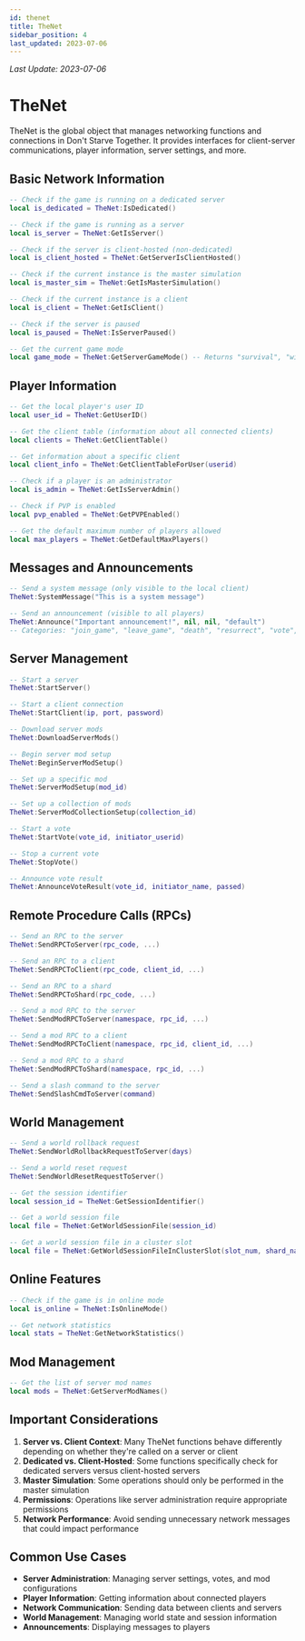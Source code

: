 ```yaml
---
id: thenet
title: TheNet
sidebar_position: 4
last_updated: 2023-07-06
---
```

*Last Update: 2023-07-06*
# TheNet

TheNet is the global object that manages networking functions and connections in Don't Starve Together. It provides interfaces for client-server communications, player information, server settings, and more.

## Basic Network Information

```lua
-- Check if the game is running on a dedicated server
local is_dedicated = TheNet:IsDedicated()

-- Check if the game is running as a server
local is_server = TheNet:GetIsServer()

-- Check if the server is client-hosted (non-dedicated)
local is_client_hosted = TheNet:GetServerIsClientHosted()

-- Check if the current instance is the master simulation
local is_master_sim = TheNet:GetIsMasterSimulation()

-- Check if the current instance is a client
local is_client = TheNet:GetIsClient()

-- Check if the server is paused
local is_paused = TheNet:IsServerPaused()

-- Get the current game mode
local game_mode = TheNet:GetServerGameMode() -- Returns "survival", "wilderness", "endless", or "lavaarena", "quagmire" for event servers
```

## Player Information

```lua
-- Get the local player's user ID
local user_id = TheNet:GetUserID()

-- Get the client table (information about all connected clients)
local clients = TheNet:GetClientTable()

-- Get information about a specific client
local client_info = TheNet:GetClientTableForUser(userid)

-- Check if a player is an administrator
local is_admin = TheNet:GetIsServerAdmin()

-- Check if PVP is enabled
local pvp_enabled = TheNet:GetPVPEnabled()

-- Get the default maximum number of players allowed
local max_players = TheNet:GetDefaultMaxPlayers()
```

## Messages and Announcements

```lua
-- Send a system message (only visible to the local client)
TheNet:SystemMessage("This is a system message")

-- Send an announcement (visible to all players)
TheNet:Announce("Important announcement!", nil, nil, "default")
-- Categories: "join_game", "leave_game", "death", "resurrect", "vote", "vote_passed", "vote_failed", "default"
```

## Server Management

```lua
-- Start a server
TheNet:StartServer()

-- Start a client connection
TheNet:StartClient(ip, port, password)

-- Download server mods
TheNet:DownloadServerMods()

-- Begin server mod setup
TheNet:BeginServerModSetup()

-- Set up a specific mod
TheNet:ServerModSetup(mod_id)

-- Set up a collection of mods
TheNet:ServerModCollectionSetup(collection_id)

-- Start a vote
TheNet:StartVote(vote_id, initiator_userid)

-- Stop a current vote
TheNet:StopVote()

-- Announce vote result
TheNet:AnnounceVoteResult(vote_id, initiator_name, passed)
```

## Remote Procedure Calls (RPCs)

```lua
-- Send an RPC to the server
TheNet:SendRPCToServer(rpc_code, ...)

-- Send an RPC to a client
TheNet:SendRPCToClient(rpc_code, client_id, ...)

-- Send an RPC to a shard
TheNet:SendRPCToShard(rpc_code, ...)

-- Send a mod RPC to the server
TheNet:SendModRPCToServer(namespace, rpc_id, ...)

-- Send a mod RPC to a client
TheNet:SendModRPCToClient(namespace, rpc_id, client_id, ...)

-- Send a mod RPC to a shard
TheNet:SendModRPCToShard(namespace, rpc_id, ...)

-- Send a slash command to the server
TheNet:SendSlashCmdToServer(command)
```

## World Management

```lua
-- Send a world rollback request
TheNet:SendWorldRollbackRequestToServer(days)

-- Send a world reset request
TheNet:SendWorldResetRequestToServer()

-- Get the session identifier
local session_id = TheNet:GetSessionIdentifier()

-- Get a world session file
local file = TheNet:GetWorldSessionFile(session_id)

-- Get a world session file in a cluster slot
local file = TheNet:GetWorldSessionFileInClusterSlot(slot_num, shard_name, session_id)
```

## Online Features

```lua
-- Check if the game is in online mode
local is_online = TheNet:IsOnlineMode()

-- Get network statistics
local stats = TheNet:GetNetworkStatistics()
```

## Mod Management

```lua
-- Get the list of server mod names
local mods = TheNet:GetServerModNames()
```

## Important Considerations

1. **Server vs. Client Context**: Many TheNet functions behave differently depending on whether they're called on a server or client
2. **Dedicated vs. Client-Hosted**: Some functions specifically check for dedicated servers versus client-hosted servers
3. **Master Simulation**: Some operations should only be performed in the master simulation
4. **Permissions**: Operations like server administration require appropriate permissions
5. **Network Performance**: Avoid sending unnecessary network messages that could impact performance

## Common Use Cases

- **Server Administration**: Managing server settings, votes, and mod configurations
- **Player Information**: Getting information about connected players
- **Network Communication**: Sending data between clients and servers
- **World Management**: Managing world state and session information
- **Announcements**: Displaying messages to players 
